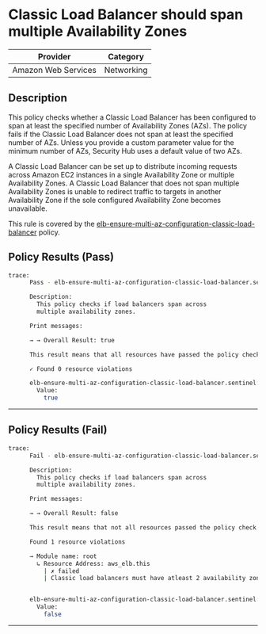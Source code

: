 # Classic Load Balancer should span multiple Availability Zones

| Provider            | Category     |
|---------------------|--------------|
| Amazon Web Services | Networking   |

## Description

This policy checks whether a Classic Load Balancer has been configured to span at least the specified number of Availability Zones (AZs). The policy fails if the Classic Load Balancer does not span at least the specified number of AZs. Unless you provide a custom parameter value for the minimum number of AZs, Security Hub uses a default value of two AZs.

A Classic Load Balancer can be set up to distribute incoming requests across Amazon EC2 instances in a single Availability Zone or multiple Availability Zones. A Classic Load Balancer that does not span multiple Availability Zones is unable to redirect traffic to targets in another Availability Zone if the sole configured Availability Zone becomes unavailable.

This rule is covered by the [elb-ensure-multi-az-configuration-classic-load-balancer](https://github.com/hashicorp/policy-library-FSBP-Policy-Set-for-AWS-Terraform/blob/main/policies/elb/elb-ensure-multi-az-configuration-classic-load-balancer.sentinel) policy.

## Policy Results (Pass)
```bash
trace:
      Pass - elb-ensure-multi-az-configuration-classic-load-balancer.sentinel

      Description:
        This policy checks if load balancers span across
        multiple availability zones.

      Print messages:

      → → Overall Result: true

      This result means that all resources have passed the policy check for the policy elb-ensure-multi-az-configuration.

      ✓ Found 0 resource violations

      elb-ensure-multi-az-configuration-classic-load-balancer.sentinel:54:1 - Rule "main"
        Value:
          true
```

---

## Policy Results (Fail)
```bash
trace:
      Fail - elb-ensure-multi-az-configuration-classic-load-balancer.sentinel

      Description:
        This policy checks if load balancers span across
        multiple availability zones.

      Print messages:

      → → Overall Result: false

      This result means that not all resources passed the policy check and the protected behavior is not allowed for the policy elb-ensure-multi-az-configuration.

      Found 1 resource violations

      → Module name: root
        ↳ Resource Address: aws_elb.this
          | ✗ failed
          | Classic load balancers must have atleast 2 availability zones configured


      elb-ensure-multi-az-configuration-classic-load-balancer.sentinel:54:1 - Rule "main"
        Value:
          false
```

---